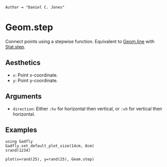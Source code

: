 ```@meta
Author = "Daniel C. Jones"
```

# Geom.step

Connect points using a stepwise function. Equivalent to [Geom.line](@ref) with
[Stat.step](@ref).

## Aesthetics

  * `x`: Point x-coordinate.
  * `y`: Point y-coordinate.

## Arguments

  * `direction`: Either `:hv` for horizontal then vertical, or `:vh` for
    vertical then horizontal.

## Examples

```@setup 1
using Gadfly
Gadfly.set_default_plot_size(14cm, 8cm)
srand(1234)
```

```@example 1
plot(x=rand(25), y=rand(25), Geom.step)
```
